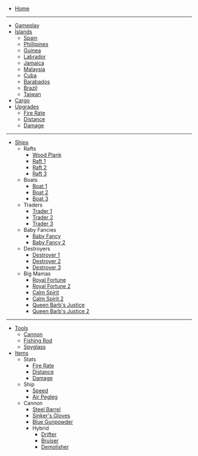 
- [Home](/)

--- 
* [Gameplay](/pages/gameplay.md)
* [Islands](/pages/islands.md)
    * [Spain](/pages/islands/spain.md)
    * [Phillipines](/pages/islands/phillipines.md)
    * [Guinea](/pages/islands/guinea.md)
    * [Labrador](/pages/islands/labrador.md)
    * [Jamaica](/pages/islands/jamaica.md)
    * [Malaysia](/pages/islands/malaysia.md)
    * [Cuba](/pages/islands/cuba.md)
    * [Barabados](/pages/islands/barabados.md)
    * [Brazil](/pages/islands/brazil.md)
    * [Taiwan](/pages/islands/taiwan.md)
* [Cargo](/pages/cargo.md)
* [Upgrades](/pages/upgrades.md)
    * [Fire Rate](/pages/upgrades/firerate.md)
    * [Distance](/pages/upgrades/distance.md)
    * [Damage](/pages/upgrades/damage.md)
---
* [Ships](/pages/ships.md)
    * Rafts
        * [Wood Plank](/pages/ships/woodplank.md)
        * [Raft 1](/pages/ships/raft1.md)
        * [Raft 2](/pages/ships/raft2.md)
        * [Raft 3](/pages/ships/raft3.md)
    * Boats
        * [Boat 1](/pages/ships/boat1.md)
        * [Boat 2](/pages/ships/boat2.md)
        * [Boat 3](/pages/ships/boat3.md)
    * Traders
        * [Trader 1](/pages/ships/trader1.md)
        * [Trader 2](/pages/ships/trader2.md)
        * [Trader 3](/pages/ships/trader3.md)
    * Baby Fancies
        * [Baby Fancy](/pages/ships/babyfancy1.md)
        * [Baby Fancy 2](/pages/ships/babyfancy2.md)
    * Destroyers
        * [Destroyer 1](/pages/ships/destroyer1.md)
        * [Destroyer 2](/pages/ships/destroyer2.md)
        * [Destroyer 3](/pages/ships/destroyer3.md)
    * Big Mamas
        * [Royal Fortune](/pages/ships/royalfortune.md)
        * [Royal Fortune 2](/pages/ships/royalfortune2.md)
        * [Calm Spirit](/pages/ships/calmspirit.md)
        * [Calm Spirit 2](/pages/ships/calmspirit2.md)
        * [Queen Barb's Justice](/pages/ships/qbj.md)
        * [Queen Barb's Justice 2](/pages/ships/qbj2.md)
---
* [Tools](/pages/tools/tools.md)
    * [Cannon](/pages/tools/cannon.md)
    * [Fishing Rod](/pages/tools/fishingrod.md)
    * [Spyglass](/pages/tools/spyglass.md)
* [Items](/pages/items/items.md)
    * Stats
        * [Fire Rate](/pages/items/stats/firerate.md)
        * [Distance](/pages/items/stats/distance.md)
        * [Damage](/pages/items/stats/damage.md)
    * Ship
        * [Speed](/pages/items/ship/speed.md)
        * [Air Pegleg](/pages/items/ship/airpegleg.md)
    * Cannon
        * [Steel Barrel](/pages/items/cannon/steelbarrel.md)
        * [Sinker's Gloves](/pages/items/cannon/sinkersgloves.md)
        * [Blue Gunpowder](/pages/items/cannon/bluegunpowder.md)
        * Hybrid
            * [Drifter](/pages/items/cannon/hybrid/drifter.md)
            * [Bruiser](/pages/items/cannon/hybrid/bruiser.md)
            * [Demolisher](/pages/items/cannon/hybrid/demolisher.md)